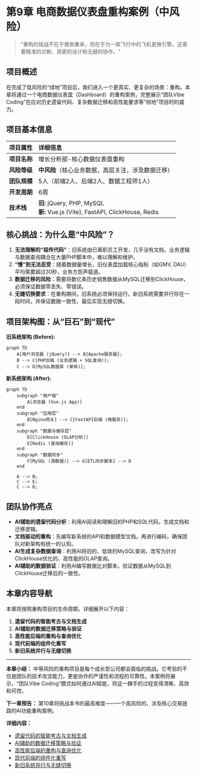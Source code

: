 # 第9章 电商数据仪表盘重构案例（中风险）

> "重构的挑战不在于推倒重来，而在于为一架飞行中的飞机更换引擎。这需要精准的诊断、周密的设计和无缝的协作。"

## 项目概述

在完成了低风险的“绿地”项目后，我们进入一个更真实、更复杂的场景：重构。本章将通过一个电商数据仪表盘（Dashboard）的重构案例，完整展示“团队Vibe Coding”在应对历史遗留代码、复杂数据迁移和高性能要求等“棕地”项目时的威力。

## 项目基本信息

| 项目属性 | 详细信息 |
| :--- | :--- |
| **项目名称** | 增长分析部-核心数据仪表盘重构 |
| **风险等级** | **中风险**（核心业务数据，高层关注，涉及数据迁移） |
| **团队规模** | 5人（前端2人、后端2人、数据工程师1人） |
| **开发周期** | 6周 |
| **技术栈** | **旧:** jQuery, PHP, MySQL<br>**新:** Vue.js (Vite), FastAPI, ClickHouse, Redis |

## 核心挑战：为什么是“中风险”？

1.  **无法理解的“祖传代码”**：旧系统由已离职员工开发，几乎没有文档，业务逻辑与数据查询耦合在大量PHP脚本中，难以理解和维护。
2.  **“慢”到无法忍受**：随着数据量增长，旧仪表盘加载核心指标（如GMV, DAU）平均需要超过30秒，业务方怨声载道。
3.  **数据迁移的风险**：需要将数亿条历史销售数据从MySQL迁移到ClickHouse，必须保证数据零丢失、零错误。
4.  **无缝切换要求**：在重构期间，旧系统必须保持运行。新旧系统需要并行存在一段时间，并保证数据一致性，最后实现无缝切换。

## 项目架构图：从“巨石”到“现代”

**旧系统架构 (Before):**
```mermaid
graph TD
    A[用户浏览器 (jQuery)] --> B{Apache服务器};
    B --> C[PHP后端 (业务逻辑 + SQL查询)];
    C --> D[MySQL数据库 (单体)];
```

**新系统架构 (After):**
```mermaid
graph TD
    subgraph "用户端"
        A[浏览器 (Vue.js App)]
    end
    subgraph "应用层"
        B[Nginx网关] --> C[FastAPI后端 (微服务)];
    end
    subgraph "数据与缓存层"
        D[ClickHouse (OLAP分析)]
        E[Redis (查询缓存)]
    end
    subgraph "数据同步"
        F[MySQL (源数据)] --> G[ETL同步脚本] --> D
    end

    A --> B;
    C --> E;
    C --> D;
```

## 团队协作亮点

- **AI辅助的遗留代码分析**：利用AI阅读和理解旧的PHP和SQL代码，生成文档和迁移逻辑。
- **文档驱动的重构**：先编写新系统的API和数据模型文档，再进行编码，确保团队对新架构有统一的认知。
- **AI生成复杂数据查询**：利用AI将旧的、低效的MySQL查询，改写为针对ClickHouse优化的、高性能的OLAP查询。
- **AI辅助的数据验证**：利用AI编写数据比对脚本，验证数据从MySQL到ClickHouse迁移后的一致性。

## 本章内容导航

本章将按照重构项目的生命周期，详细展开以下内容：
1.  **遗留代码的智能考古与文档生成**
2.  **AI辅助的数据迁移策略与验证**
3.  **高性能后端的重构与查询优化**
4.  **现代前端的组件化重写**
5.  **新旧系统并行与无缝切换**

---

**本章小结：** 中等风险的重构项目是每个成长型公司都会面临的挑战。它考验的不仅是团队的技术攻坚能力，更是协作的严谨性和流程的可靠性。本案例将展示，“团队Vibe Coding”模式如何通过AI赋能，将这一棘手的过程变得清晰、高效和可控。

**下一章预告：** 第10章将挑战本书的最高难度——一个高风险的、涉及核心交易链路的AI功能重构案例。

**详细内容：**
- [遗留代码的智能考古与文档生成](chapter9/legacy-code-analysis.md)
- [AI辅助的数据迁移策略与验证](chapter9/data-migration.md)
- [高性能后端的重构与查询优化](chapter9/backend-refactor.md)
- [现代前端的组件化重写](chapter9/frontend-rewrite.md)
- [新旧系统并行与无缝切换](chapter9/switch-over.md)